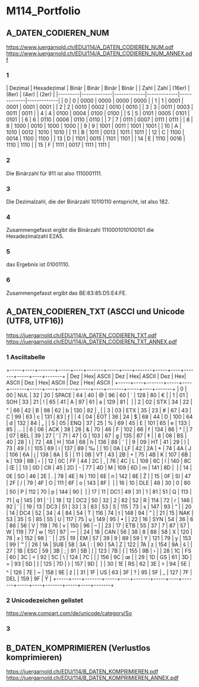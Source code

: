 # M114_Portfolio

## A_DATEN_CODIEREN_NUM
https://www.juergarnold.ch/EDU/114/A_DATEN_CODIEREN_NUM.pdf
https://www.juergarnold.ch/EDU/114/A_DATEN_CODIEREN_NUM_ANNEX.pdf

### 1
| Dezimal | Hexadezimal | Binär       | Binär       | Binär       | Binär       |
| Zahl    | Zahl        | (16er)      | (8er)       | (4er)       | (2er)       |
|---------|-------------|-------------|-------------|-------------|-------------|
|    0    |      0      | 0000        | 0000        | 0000        | 0000        |
|    1    |      1      | 0001        | 0001        | 0001        | 0001        |
|    2    |      2      | 0010        | 0002        | 0010        | 0010        |
|    3    |      3      | 0011        | 0003        | 0011        | 0011        |
|    4    |      4      | 0100        | 0004        | 0100        | 0100        |
|    5    |      5      | 0101        | 0005        | 0101        | 0101        |
|    6    |      6      | 0110        | 0006        | 0110        | 0110        |
|    7    |      7      | 0111        | 0007        | 0111        | 0111        |
|    8    |      8      | 1000        | 0010        | 1000        | 1000        |
|    9    |      9      | 1001        | 0011        | 1001        | 1001        |
|   10    |      A      | 1010        | 0012        | 1010        | 1010        |
|   11    |      B      | 1011        | 0013        | 1011        | 1011        |
|   12    |      C      | 1100        | 0014        | 1100        | 1100        |
|   13    |      D      | 1101        | 0015        | 1101        | 1101        |
|   14    |      E      | 1110        | 0016        | 1110        | 1110        |
|   15    |      F      | 1111        | 0017        | 1111        | 1111        |


### 2
Die Binärzahl für 911 ist also 1110001111.

### 3
Die Dezimalzahl, die der Binärzahl 10110110 entspricht, ist also 182.

### 4
Zusammengefasst ergibt die Binärzahl 1110001010100101 die Hexadezimalzahl E2A5.

### 5
das Ergebnis ist 01001110.

### 6
Zusammengefasst ergibt das BE:83:85:D5:E4:FE.


## A_DATEN_CODIEREN_TXT (ASCCI und Unicode (UTF8, UTF16))
https://juergarnold.ch/EDU/114/A_DATEN_CODIEREN_TXT.pdf
https://juergarnold.ch/EDU/114/A_DATEN_CODIEREN_TXT_ANNEX.pdf

### 1 Asciitabelle
+-----+----+-------+-----+----+-------+-----+----+-------+-----+----+-------+-----+----+-------+
| Dez | Hex| ASCII | Dez | Hex| ASCII | Dez | Hex| ASCII | Dez | Hex| ASCII | Dez | Hex| ASCII |
+-----+----+-------+-----+----+-------+-----+----+-------+-----+----+-------+-----+----+-------+
|  0  | 00 |   NUL |  32 | 20 | SPACE |  64 | 40 |   @   |  96 | 60 |   `   | 128 | 80 |   €   | 
|  1  | 01 |   SOH |  33 | 21 |   !   |  65 | 41 |   A   |  97 | 61 |   a   | 129 | 81 |      | 
|  2  | 02 |   STX |  34 | 22 |   "   |  66 | 42 |   B   |  98 | 62 |   b   | 130 | 82 |   ‚   | 
|  3  | 03 |   ETX |  35 | 23 |   #   |  67 | 43 |   C   |  99 | 63 |   c   | 131 | 83 |   ƒ   | 
|  4  | 04 |   EOT |  36 | 24 |   $   |  68 | 44 |   D   | 100 | 64 |   d   | 132 | 84 |   „   | 
|  5  | 05 |   ENQ |  37 | 25 |   %   |  69 | 45 |   E   | 101 | 65 |   e   | 133 | 85 |   …   | 
|  6  | 06 |   ACK |  38 | 26 |   &   |  70 | 46 |   F   | 102 | 66 |   f   | 134 | 86 |   †   | 
|  7  | 07 |   BEL |  39 | 27 |   '   |  71 | 47 |   G   | 103 | 67 |   g   | 135 | 87 |   ‡   | 
|  8  | 08 |   BS  |  40 | 28 |   (   |  72 | 48 |   H   | 104 | 68 |   h   | 136 | 88 |   ˆ   | 
|  9  | 09 |   HT  |  41 | 29 |   )   |  73 | 49 |   I   | 105 | 69 |   i   | 137 | 89 |   ‰   | 
| 10  | 0A |   LF  |  42 | 2A |   *   |  74 | 4A |   J   | 106 | 6A |   j   | 138 | 8A |   Š   | 
| 11  | 0B |   VT  |  43 | 2B |   +   |  75 | 4B |   K   | 107 | 6B |   k   | 139 | 8B |   ‹   | 
| 12  | 0C |   FF  |  44 | 2C |   ,   |  76 | 4C |   L   | 108 | 6C |   l   | 140 | 8C |   Œ   | 
| 13  | 0D |   CR  |  45 | 2D |   -   |  77 | 4D |   M   | 109 | 6D |   m   | 141 | 8D |      | 
| 14  | 0E |   SO  |  46 | 2E |   .   |  78 | 4E |   N   | 110 | 6E |   n   | 142 | 8E |   Ž   | 
| 15  | 0F |   SI  |  47 | 2F |   /   |  79 | 4F |   O   | 111 | 6F |   o   | 143 | 8F |      | 
| 16  | 10 |   DLE |  48 | 30 |   0   |  80 | 50 |   P   | 112 | 70 |   p   | 144 | 90 |      | 
| 17  | 11 |   DC1 |  49 | 31 |   1   |  81 | 51 |   Q   | 113 | 71 |   q   | 145 | 91 |   ‘   | 
| 18  | 12 |   DC2 |  50 | 32 |   2   |  82 | 52 |   R   | 114 | 72 |   r   | 146 | 92 |   ’   | 
| 19  | 13 |   DC3 |  51 | 33 |   3   |  83 | 53 |   S   | 115 | 73 |   s   | 147 | 93 |   “   | 
| 20  | 14 |   DC4 |  52 | 34 |   4   |  84 | 54 |   T   | 116 | 74 |   t   | 148 | 94 |   ”   | 
| 21  | 15 |   NAK |  53 | 35 |   5   |  85 | 55 |   U   | 117 | 75 |   u   | 149 | 95 |   •   | 
| 22  | 16 |   SYN |  54 | 36 |   6   |  86 | 56 |   V   | 118 | 76 |   v   | 150 | 96 |   –   | 
| 23  | 17 |   ETB |  55 | 37 |   7   |  87 | 57 |   W   | 119 | 77 |   w   | 151 | 97 |   —   | 
| 24  | 18 |   CAN |  56 | 38 |   8   |  88 | 58 |   X   | 120 | 78 |   x   | 152 | 98 |   ˜   | 
| 25  | 19 |   EM  |  57 | 39 |   9   |  89 | 59 |   Y   | 121 | 79 |   y   | 153 | 99 |   ™   | 
| 26  | 1A |   SUB |  58 | 3A |   :   |  90 | 5A |   Z   | 122 | 7A |   z   | 154 | 9A |   š   | 
| 27  | 1B |   ESC |  59 | 3B |   ;   |  91 | 5B |   [   | 123 | 7B |   {   | 155 | 9B |   ›   | 
| 28  | 1C |   FS  |  60 | 3C |   <   |  92 | 5C |   \   | 124 | 7C |   |   | 156 | 9C |   œ   | 
| 29  | 1D |   GS  |  61 | 3D |   =   |  93 | 5D |   ]   | 125 | 7D |   }   | 157 | 9D |      | 
| 30  | 1E |   RS  |  62 | 3E |   >   |  94 | 5E |   ^   | 126 | 7E |   ~   | 158 | 9E |   ž   | 
| 31  | 1F |   US  |  63 | 3F |   ?   |  95 | 5F |   _   | 127 | 7F |  DEL  | 159 | 9F |   Ÿ   | 
+-----+----+-------+-----+----+-------+-----+----+-------+-----+----+-------+-----+----+-------+

### 2 Unicodezeichen gelistet
https://www.compart.com/de/unicode/category/So

### 3

## B_DATEN_KOMPRIMIEREN (Verlustlos komprimieren)
https://juergarnold.ch/EDU/114/B_DATEN_KOMPRIMIEREN.pdf
https://juergarnold.ch/EDU/114/B_DATEN_KOMPRIMIEREN_ANNEX.pdf
